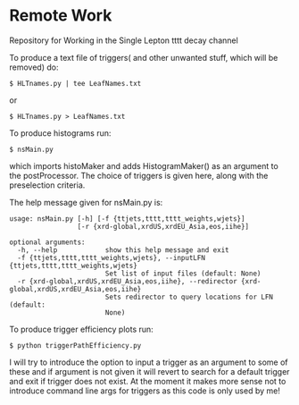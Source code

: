 # Remote Work
Repository for Working in the Single Lepton tttt decay channel

To produce a text file of triggers( and other unwanted stuff, which will be removed) do:
```
$ HLTnames.py | tee LeafNames.txt
```
or
```
$ HLTnames.py > LeafNames.txt
```

To produce histograms run:
```
$ nsMain.py
```
which imports histoMaker and adds HistogramMaker() as an argument to the postProcessor. 
The choice of triggers is given here, along with the preselection criteria.

The help message given for nsMain.py is:
```
usage: nsMain.py [-h] [-f {ttjets,tttt,tttt_weights,wjets}]
                 [-r {xrd-global,xrdUS,xrdEU_Asia,eos,iihe}]

optional arguments:
  -h, --help            show this help message and exit
  -f {ttjets,tttt,tttt_weights,wjets}, --inputLFN {ttjets,tttt,tttt_weights,wjets}
                        Set list of input files (default: None)
  -r {xrd-global,xrdUS,xrdEU_Asia,eos,iihe}, --redirector {xrd-global,xrdUS,xrdEU_Asia,eos,iihe}
                        Sets redirector to query locations for LFN (default:
                        None)
```

To produce trigger efficiency plots run:
```
$ python triggerPathEfficiency.py
```

I will try to introduce the option to input a trigger as an argument to some of these 
and if argument is not given it will revert to search for a default trigger 
and exit if trigger does not exist.
At the moment it makes more sense not to introduce command line args for triggers as 
this code is only used by me!


